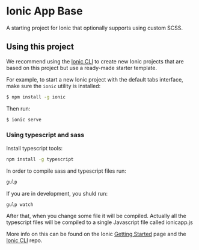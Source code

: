 Ionic App Base
=====================

A starting project for Ionic that optionally supports using custom SCSS.

## Using this project

We recommend using the [Ionic CLI](https://github.com/driftyco/ionic-cli) to create new Ionic projects that are based on this project but use a ready-made starter template.

For example, to start a new Ionic project with the default tabs interface, make sure the `ionic` utility is installed:

```bash
$ npm install -g ionic
```

Then run:

```bash
$ ionic serve
```

### Using typescript and sass

Install typescript tools:

```bash
npm install -g typescript
```

In order to compile sass and typescript files run:

```bash
gulp 
```

If you are in development, you shuld run:

```bash
gulp watch
```

After that, when you change some file it will be compiled. Actually all the
typescript files will be compiled to a single Javascript file called ionicapp.js


More info on this can be found on the Ionic [Getting Started](http://ionicframework.com/getting-started) page and the [Ionic CLI](https://github.com/driftyco/ionic-cli) repo.

